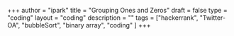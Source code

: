 +++
author = "ipark"
title = "Grouping Ones and Zeros"
draft =  false
type = "coding"
layout = "coding"
description = ""
tags = ["hackerrank", "Twitter-OA", "bubbleSort", "binary array", "coding"
]
+++
<script src="https://gist.github.com/ipark-CS/bc1882d4c7f807fb00fc3cee52d503cf.js"></script>
